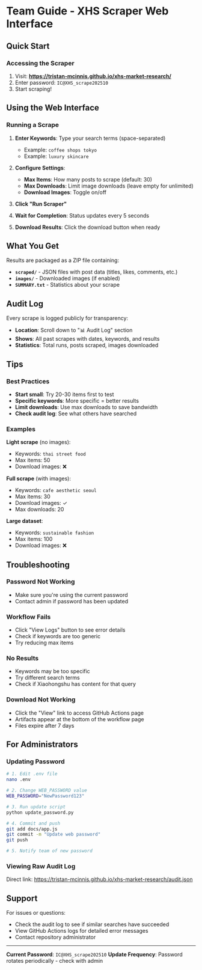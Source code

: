 # Team Guide - XHS Scraper Web Interface

## Quick Start

### Accessing the Scraper

1. Visit: **https://tristan-mcinnis.github.io/xhs-market-research/**
2. Enter password: `IC@XHS_scrape202510`
3. Start scraping!

## Using the Web Interface

### Running a Scrape

1. **Enter Keywords**: Type your search terms (space-separated)
   - Example: `coffee shops tokyo`
   - Example: `luxury skincare`

2. **Configure Settings**:
   - **Max Items**: How many posts to scrape (default: 30)
   - **Max Downloads**: Limit image downloads (leave empty for unlimited)
   - **Download Images**: Toggle on/off

3. **Click "Run Scraper"**

4. **Wait for Completion**: Status updates every 5 seconds

5. **Download Results**: Click the download button when ready

## What You Get

Results are packaged as a ZIP file containing:

- **`scraped/`** - JSON files with post data (titles, likes, comments, etc.)
- **`images/`** - Downloaded images (if enabled)
- **`SUMMARY.txt`** - Statistics about your scrape

## Audit Log

Every scrape is logged publicly for transparency:

- **Location**: Scroll down to "📊 Audit Log" section
- **Shows**: All past scrapes with dates, keywords, and results
- **Statistics**: Total runs, posts scraped, images downloaded

## Tips

### Best Practices

- **Start small**: Try 20-30 items first to test
- **Specific keywords**: More specific = better results
- **Limit downloads**: Use max downloads to save bandwidth
- **Check audit log**: See what others have searched

### Examples

**Light scrape** (no images):
- Keywords: `thai street food`
- Max items: 50
- Download images: ❌

**Full scrape** (with images):
- Keywords: `cafe aesthetic seoul`
- Max items: 30
- Download images: ✓
- Max downloads: 20

**Large dataset**:
- Keywords: `sustainable fashion`
- Max items: 100
- Download images: ❌

## Troubleshooting

### Password Not Working
- Make sure you're using the current password
- Contact admin if password has been updated

### Workflow Fails
- Click "View Logs" button to see error details
- Check if keywords are too generic
- Try reducing max items

### No Results
- Keywords may be too specific
- Try different search terms
- Check if Xiaohongshu has content for that query

### Download Not Working
- Click the "View" link to access GitHub Actions page
- Artifacts appear at the bottom of the workflow page
- Files expire after 7 days

## For Administrators

### Updating Password

```bash
# 1. Edit .env file
nano .env

# 2. Change WEB_PASSWORD value
WEB_PASSWORD="NewPassword123"

# 3. Run update script
python update_password.py

# 4. Commit and push
git add docs/app.js
git commit -m "Update web password"
git push

# 5. Notify team of new password
```

### Viewing Raw Audit Log

Direct link: https://tristan-mcinnis.github.io/xhs-market-research/audit.json

## Support

For issues or questions:
- Check the audit log to see if similar searches have succeeded
- View GitHub Actions logs for detailed error messages
- Contact repository administrator

---

**Current Password**: `IC@XHS_scrape202510`
**Update Frequency**: Password rotates periodically - check with admin
